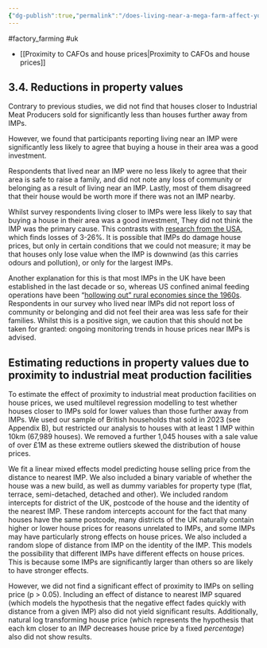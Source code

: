 ```yaml
---
{"dg-publish":true,"permalink":"/does-living-near-a-mega-farm-affect-your-house-price-a-uk-analysis/","tags":["animal_feed"],"created":"2025-10-23T17:42:41.402+01:00","updated":"2025-10-23T19:18:51.135+01:00"}
---
```


#factory_farming #uk 

- [[Proximity to CAFOs and house prices\|Proximity to CAFOs and house prices]]
## **3.4. Reductions in property values**

Contrary to previous studies, we did not find that houses closer to Industrial Meat Producers sold for significantly less than houses further away from IMPs.

However, we found that participants reporting living near an IMP were significantly less likely to agree that buying a house in their area was a good investment.

Respondents that lived near an IMP were no less likely to agree that their area is safe to raise a family, and did not note any loss of community or belonging as a result of living near an IMP. Lastly, most of them disagreed that their house would be worth more if there was not an IMP nearby.

Whilst survey respondents living closer to IMPs were less likely to say that buying a house in their area was a good investment, They did not think the IMP was the primary cause. This contrasts with [research from the USA](https://www.greenfieldadvisors.com/wp-content/uploads/2015/08/animaloperationsJKwinter2015.pdf), which finds losses of 3-26%. It is possible that IMPs do damage house prices, but only in certain conditions that we could not measure; it may be that houses only lose value when the IMP is downwind (as this carries odours and pollution), or only for the largest IMPs. 

Another explanation for this is that most IMPs in the UK have been established in the last decade or so, whereas US confined animal feeding operations have been “[hollowing out” rural economies since the 1960s](https://clf.jhsph.edu/sites/default/files/2022-03/impact-of-industrial-farm-animal-production-on-rural-communities.pdf). Respondents in our survey who lived near IMPs did not report loss of community or belonging and did not feel their area was less safe for their families. Whilst this is a positive sign, we caution that this should not be taken for granted: ongoing monitoring trends in house prices near IMPs is advised.

## **Estimating reductions in property values due to proximity to industrial meat production facilities**

To estimate the effect of proximity to industrial meat production facilities on house prices, we used multilevel regression modelling to test whether houses closer to IMPs sold for lower values than those further away from IMPs. We used our sample of British households that sold in 2023 (see Appendix B), but restricted our analysis to houses with at least 1 IMP within 10km (67,989 houses). We removed a further 1,045 houses with a sale value of over £1M as these extreme outliers skewed the distribution of house prices.

We fit a linear mixed effects model predicting house selling price from the distance to nearest IMP. We also included a binary variable of whether the house was a new build, as well as dummy variables for property type (flat, terrace, semi-detached, detached and other). We included random intercepts for district of the UK, postcode of the house and the identity of the nearest IMP. These random intercepts account for the fact that many houses have the same postcode, many districts of the UK naturally contain higher or lower house prices for reasons unrelated to IMPs, and some IMPs may have particularly strong effects on house prices. We also included a random slope of distance from IMP on the identity of the IMP. This models the possibility that different IMPs have different effects on house prices. This is because some IMPs are significantly larger than others so are likely to have stronger effects.

However, we did not find a significant effect of proximity to IMPs on selling price (p \> 0.05). Including an effect of distance to nearest IMP squared (which models the hypothesis that the negative effect fades quickly with distance from a given IMP) also did not yield significant results. Additionally, natural log transforming house price (which represents the hypothesis that each km closer to an IMP decreases house price by a fixed *percentage*) also did not show results.